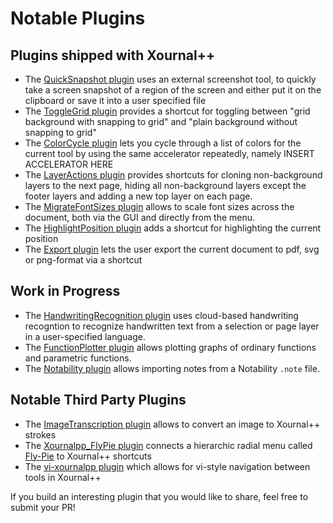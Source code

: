 # Notable Plugins

## Plugins shipped with Xournal++

- The [QuickSnapshot plugin](https://github.com/xournalpp/xournalpp/tree/master/plugins/QuickScreenshot)
uses an external screenshot tool, to quickly take a screen snapshot of a region of the screen and either put
it on the clipboard or save it into a user specified file
- The [ToggleGrid plugin](https://github.com/xournalpp/xournalpp/tree/master/plugins/ToggleGrid)
provides a shortcut for toggling between "grid background with snapping to grid" and
"plain background without snapping to grid"
- The [ColorCycle plugin](https://github.com/xournalpp/xournalpp/tree/master/plugins/ColorCycle)
lets you cycle through a list of colors for the current tool by using the same accelerator repeatedly, namely INSERT ACCELERATOR HERE
- The [LayerActions plugin](https://github.com/xournalpp/xournalpp/tree/master/plugins/LayerActions)
provides shortcuts for cloning non-background layers to the next page, hiding all non-background layers
except the footer layers and adding a new top layer on each page.
- The [MigrateFontSizes plugin](https://github.com/xournalpp/xournalpp/tree/master/plugins/MigrateFontSizes)
allows to scale font sizes across the document, both via the GUI and directly from the menu.
- The [HighlightPosition plugin](https://github.com/xournalpp/xournalpp/tree/master/plugins/HighlightPosition)
adds a shortcut for highlighting the current position
- The [Export plugin](https://github.com/xournalpp/xournalpp/tree/master/plugins/Export)
lets the user export the current document to pdf, svg or png-format via a shortcut

## Work in Progress

- The [HandwritingRecognition plugin](https://github.com/xournalpp/xournalpp/pull/2176) uses cloud-based
handwriting recogntion to recognize handwritten text from a selection or page layer in a user-specified language.
- The [FunctionPlotter plugin](https://github.com/xournalpp/xournalpp/pull/3811) allows plotting graphs of
ordinary functions and parametric functions.
- The [Notability plugin](https://github.com/xournalpp/xournalpp/pull/3830) allows importing notes from a
Notability `.note` file.

## Notable Third Party Plugins

- The [ImageTranscription plugin](https://github.com/WillNilges/inkpath/) allows to convert an image to
Xournal++ strokes
- The [Xournalpp_FlyPie plugin](https://github.com/baf57/Xournalpp_FlyPie) connects a hierarchic radial menu called
[Fly-Pie](https://github.com/Schneegans/Fly-Pie) to Xournal++ shortcuts
- The [vi-xournalpp plugin](https://github.com/raw-bacon/vi-xournalpp) which allows for vi-style navigation
between tools in Xournal++

If you build an interesting plugin that you would like to share, feel free to submit your PR!
